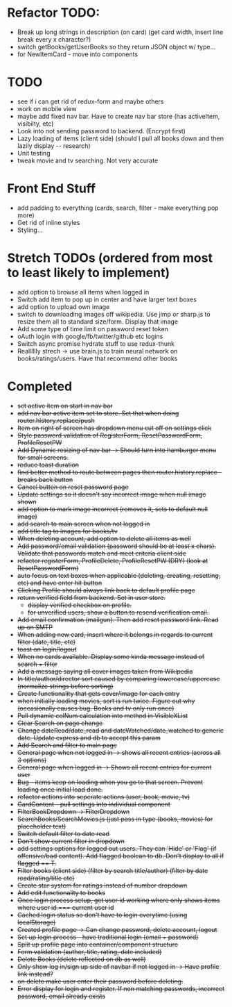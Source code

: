 # Refactor TODO:

* Break up long strings in description (on card) (get card width, insert line break every x character?)
* switch getBooks/getUserBooks so they return JSON object w/ type...
* for NewItemCard - move into components

# TODO

* see if i can get rid of redux-form and maybe others
* work on mobile view
* maybe add fixed nav bar. Have to create nav bar store (has activeItem, visibilty, etc)
* Look into not sending password to backend. (Encrypt first)
* Lazy loading of items (client side) (should I pull all books down and then lazily display -- research)
* Unit testing
* tweak movie and tv searching. Not very accurate

# Front End Stuff

* add padding to everything (cards, search, filter - make everything pop more)
* Get rid of inline styles
* Styling...

# Stretch TODOs (ordered from most to least likely to implement)

* add option to browse all items when logged in
* Switch add item to pop up in center and have larger text boxes
* add option to upload own image
* switch to downloading images off wikipedia. Use jimp or sharp.js to resize them all to standard size/form. Display that image
* Add some type of time limit on password reset token
* oAuth login with google/fb/twitter/github etc logins
* Switch async promise hydrate stuff to use redux-thunk
* Realllllly strech -> use brain.js to train neural network on books/ratings/users. Have that recommend other books

# Completed

* ~~set active item on start in nav bar~~
* ~~add nav bar active item set to store. Set that when doing router.history.replace/push~~
* ~~Item on right of screen has dropdown menu cut off on settings click~~
* ~~Style password validation of RegisterForm, ResetPasswordForm, ProfileResetPW~~
* ~~Add Dynamic resizing of nav bar -> Should turn into hamburger menu for small screens.~~
* ~~reduce toast duration~~
* ~~find better method to route between pages then router.history.replace - breaks back button~~
* ~~Cancel button on reset password page~~
* ~~Update settings so it doesn't say incorrect image when null image shown~~
* ~~add option to mark image incorrect (removes it, sets to default null image)~~
* ~~add search to main screen when not logged in~~
* ~~add title tag to images for books/tv~~
* ~~When deleting account, add option to delete all items as well~~
* ~~Add password/email validation (password should be at least x chars). Validate that passwords match and meet criteria client side~~
* ~~refactor registerForm, ProfileDelete, ProfileResetPW (DRY) (look at ResetPasswordForm)~~
* ~~auto focus on text boxes when applicable (deleting, creating, resetting, etc) and have enter hit button~~
* ~~Clicking Profile should always link back to default profile page~~
* ~~return verified field from backend. Set in user store.~~
  * ~~display verified checkbox on profile.~~
  * ~~for unverified users, show a button to resend verification email.~~
* ~~Add email confirmation (mailgun). Then add reset password link. Read up on SMTP~~
* ~~When adding new card, insert where it belongs in regards to current filter (date, title, etc)~~
* ~~toast on login/logout~~
* ~~When no cards available. Display some kinda message instead of search + filter~~
* ~~Add a message saying all cover images taken from Wikipedia~~
* ~~In title/author/director sort caused by comparing lowercase/uppercase (normalize strings before sorting)~~
* ~~Create functionality that gets cover/image for each entry~~
* ~~when initially loading movies, sort is run twice. Figure out why (occasionally causes bug. Books and tv only run once)~~
* ~~Pull dynamic colNum calculation into method in VisibleXList~~
* ~~Clear Search on page change~~
* ~~Change dateRead/date_read and dateWatched/date_watched to generic date. Update express and db to accept this param~~
* ~~Add Search and filter to main page~~
* ~~General page when not logged in -> shows all recent entries (across all 3 options)~~
* ~~General page when logged in -> Shows all recent entries for current user~~
* ~~Bug - items keep on loading when you go to that screen. Prevent loading once initial load done.~~
* ~~refactor actions into seperate actions (user, book, movie, tv)~~
* ~~CardContent - pull settings into individual component~~
* ~~FilterBookDropdown -> FilterDropdown~~
* ~~SearchBooks/SearchMovies.js (just pass in type (books, movies) for placeholder text)~~
* ~~Switch default filter to date read~~
* ~~Don't show current filter in dropdown~~
* ~~add settings options for logged out users. They can 'Hide' or 'Flag' (if offensive/bad content). Add flagged boolean to db. Don't display to all if flagged == T.~~
* ~~Filter books (client side) (filter by search title/author) (filter by date read/rating/title etc)~~
* ~~Create star system for ratings instead of number dropdown~~
* ~~Add edit functionality to books~~
* ~~Once login process setup, get user id working where only shows items where user id === current user id~~
* ~~Cached login status so don't have to login everytime (using localStorage)~~
* ~~Created profile page -> Can change password, delete account, logout~~
* ~~Set up login process - have traditional login (email + password)~~
* ~~Split up profile page into container/component structure~~
* ~~Form validation (author, title, rating, date included)~~
* ~~Delete Books (delete reflected on db as well)~~
* ~~Only show log in/sign up side of navbar if not logged in -> Have profile link instead?~~
* ~~on delete make user enter their password before deleting.~~
* ~~Error display for login and register. If non matching passwords, incorrect password, email already exists~~
